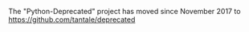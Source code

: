 The "Python-Deprecated" project has moved since November 2017 to https://github.com/tantale/deprecated

